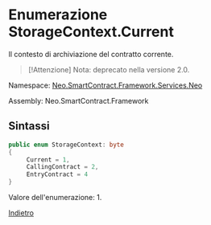 # Enumerazione StorageContext.Current

Il contesto di archiviazione del contratto corrente.

> [!Attenzione]
> Nota: deprecato nella versione 2.0.

Namespace: [Neo.SmartContract.Framework.Services.Neo](../../neo.md)

Assembly: Neo.SmartContract.Framework

## Sintassi

```c#
public enum StorageContext: byte
{
     Current = 1,
     CallingContract = 2,
     EntryContract = 4
}
```

Valore dell'enumerazione: 1.



[Indietro](../StorageContext.md)
